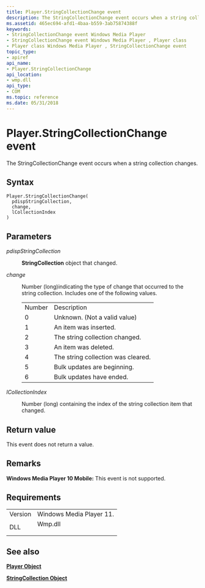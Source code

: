 ```yaml
---
title: Player.StringCollectionChange event
description: The StringCollectionChange event occurs when a string collection changes. | Player.StringCollectionChange event
ms.assetid: 465ec694-afd1-4baa-b559-3ab75874388f
keywords:
- StringCollectionChange event Windows Media Player
- StringCollectionChange event Windows Media Player , Player class
- Player class Windows Media Player , StringCollectionChange event
topic_type:
- apiref
api_name:
- Player.StringCollectionChange
api_location:
- wmp.dll
api_type:
- COM
ms.topic: reference
ms.date: 05/31/2018
---
```


# Player.StringCollectionChange event

The StringCollectionChange event occurs when a string collection changes.

## Syntax


```JScript
Player.StringCollectionChange(
  pdispStringCollection,
  change,
  lCollectionIndex
)
```



## Parameters

<dl> <dt>

*pdispStringCollection* 
</dt> <dd>

**StringCollection** object that changed.

</dd> <dt>

*change* 
</dt> <dd>

Number (long)indicating the type of change that occurred to the string collection. Includes one of the following values.



|        |                                    |
|--------|------------------------------------|
| Number | Description                        |
| 0      | Unknown. (Not a valid value)       |
| 1      | An item was inserted.              |
| 2      | The string collection changed.     |
| 3      | An item was deleted.               |
| 4      | The string collection was cleared. |
| 5      | Bulk updates are beginning.        |
| 6      | Bulk updates have ended.           |



 

</dd> <dt>

*lCollectionIndex* 
</dt> <dd>

Number (long) containing the index of the string collection item that changed.

</dd> </dl>

## Return value

This event does not return a value.

## Remarks

**Windows Media Player 10 Mobile:** This event is not supported.

## Requirements



|                    |                                                                                    |
|--------------------|------------------------------------------------------------------------------------|
| Version<br/> | Windows Media Player 11.<br/>                                                |
| DLL<br/>     | <dl> <dt>Wmp.dll</dt> </dl> |



## See also

<dl> <dt>

[**Player Object**](player-object.md)
</dt> <dt>

[**StringCollection Object**](stringcollection-object.md)
</dt> </dl>

 

 





